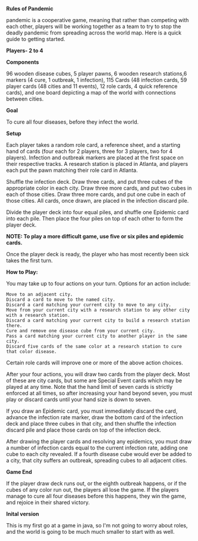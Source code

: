 **Rules of Pandemic**

pandemic is a cooperative game, meaning that rather than competing with each other, players will be working together as a team to try to stop the deadly pandemic from spreading across the world map. Here is a quick guide to getting started.

**Players- 2 to 4**

**Components**

96 wooden disease cubes, 5 player pawns, 6 wooden research stations,6 markers (4 cure, 1 outbreak, 1 infection), 115 Cards (48 infection cards, 59 player cards (48 cities and 11 events), 12 role cards, 4 quick reference cards), and one board depicting a map of the world with connections between cities.

**Goal**

To cure all four diseases, before they infect the world.

**Setup**

Each player takes a random role card, a reference sheet, and a starting hand of cards (four each for 2 players, three for 3 players, two for 4 players). Infection and outbreak markers are placed at the first space on their respective tracks. A research station is placed in Atlanta, and players each put the pawn matching their role card in Atlanta.


Shuffle the infection deck. Draw three cards, and put three cubes of the appropriate color in each city. Draw three more cards, and put two cubes in each of those cities. Draw three more cards, and put one cube in each of those cities. All cards, once drawn, are placed in the infection discard pile.

Divide the player deck into four equal piles, and shuffle one Epidemic card into each pile. Then place the four piles on top of each other to form the player deck.

**NOTE: To play a more difficult game, use five or six piles and epidemic cards.**

Once the player deck is ready, the player who has most recently been sick takes the first turn.

**How to Play:**

You may take up to four actions on your turn. Options for an action include:

    Move to an adjacent city.
    Discard a card to move to the named city.
    Discard a card matching your current city to move to any city.
    Move from your current city with a research station to any other city with a research station.
    Discard a card matching your current city to build a research station there.
    Cure and remove one disease cube from your current city.
    Pass a card matching your current city to another player in the same city.
    Discard five cards of the same color at a research station to cure that color disease.

Certain role cards will improve one or more of the above action choices.

After your four actions, you will draw two cards from the player deck. Most of these are city cards, but some are Special Event cards which may be played at any time. Note that the hand limit of seven cards is strictly enforced at all times, so after increasing your hand beyond seven, you must play or discard cards until your hand size is down to seven.

If you draw an Epidemic card, you must immediately discard the card, advance the infection rate marker, draw the bottom card of the infection deck and place three cubes in that city, and then shuffle the infection discard pile and place those cards on top of the infection deck.

After drawing the player cards and resolving any epidemics, you must draw a number of infection cards equal to the current infection rate, adding one cube to each city revealed. If a fourth disease cube would ever be added to a city, that city suffers an outbreak, spreading cubes to all adjacent cities.

**Game End**

If the player draw deck runs out, or the eighth outbreak happens, or if the cubes of any color run out, the players all lose the game. If the players manage to cure all four diseases before this happens, they win the game, and rejoice in their shared victory.

**Inital version**

This is my first go at a game in java, so I'm not going to worry about roles, and the world is going to be much much smaller to start with as well.
